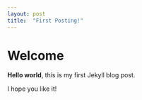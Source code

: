 ```yaml
---
layout: post
title:  "First Posting!"
---
```


# Welcome

**Hello world**, this is my first Jekyll blog post.

I hope you like it!
